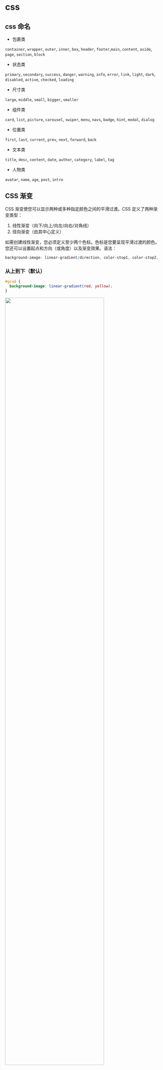 # css

## css 命名

- 包裹类

`container`, `wrapper`, `outer`, `inner`, `box`, `header`, `footer`,`main`, `content`, `aside`, `page`, `section`, `block`

- 状态类

`primary`, `secondary`, `success`, `danger`, `warning`, `info`, `error`, `link`, `light`, `dark`, `disabled`, `active`, `checked`, `loading`

- 尺寸类

`large`, `middle`, `small`, `bigger`, `smaller`

- 组件类

`card`, `list`, `picture`, `carousel`, `swiper`, `menu`, `navs`, `badge`, `hint`, `modal`, `dialog`

- 位置类

`first`, `last`, `current`, `prev`, `next`, `forward`, `back`

- 文本类

`title`, `desc`, `content`, `date`, `author`, `category`, `label`, `tag`

- 人物类

`avatar`, `name`, `age`, `post`, `intro`

## CSS 渐变

CSS 渐变使您可以显示两种或多种指定颜色之间的平滑过渡。CSS 定义了两种渐变类型：

1. 线性渐变（向下/向上/向左/向右/对角线）
2. 径向渐变（由其中心定义）

如需创建线性渐变，您必须定义至少两个色标。色标是您要呈现平滑过渡的颜色。您还可以设置起点和方向（或角度）以及渐变效果。语法：

```css
background-image: linear-gradient(direction, color-stop1, color-stop2, ...);
```

### 从上到下（默认）

```css
#grad {
  background-image: linear-gradient(red, yellow);
}
```

<img width="80%" src="./imgs/1.jpg"/>

### 从左到右

```css
#grad {
  background-image: linear-gradient(to right, red, yellow);
}
```

<img width="80%" src="./imgs/2.jpg"/>

### 对角线

```css
#grad {
  background-image: linear-gradient(to bottom right, #000, yellow);
}
```

<img width="50%" src="./imgs/3.jpg"/>

### 使用角度

如果希望对渐变角度做更多的控制，您可以定义一个角度，来取代预定义的方向（向下、向上、向右、向左、向右下等等）。值 `0deg` 等于向上（`to top`）。值 `90deg` 等于向右（`to right`）。值 `180deg` 等于向下（`to bottom`）。

### 透明度

```css
#grad {
  background-image: linear-gradient(
    to right,
    rgba(255, 0, 0, 0),
    rgba(255, 0, 0, 1)
  );
}
```

<img width="50%" src="./imgs/4.jpg"/>

### CSS 径向渐变

径向渐变由其中心定义。如需创建径向渐变，您还必须定义至少两个色标

```css
background-image: radial-gradient(
  shape size at position,
  start-color,
  ...,
  last-color
);
```

默认： shape 为椭圆形，size 为最远角，position 为中心。

例子 1：

```css
#grad {
  background-image: radial-gradient(red, yellow, green);
}
```

<img width="50%" src="./imgs/5.jpg"/>

例子 2：

```css
#grad {
  background-image: radial-gradient(red 5%, yellow 15%, green 60%);
}
```

<img width="50%" src="./imgs/6.jpg"/>

例子 3：

```css
/* shape 参数定义形状。它可接受 circle 或 ellipse 值。默认值为 ellipse（椭圆） */
#grad {
  background-image: radial-gradient(circle, red, yellow, green);
}
```

<img width="50%" src="./imgs/7.jpg"/>

例子 4：

```css
/* repeating-radial-gradient() 函数用于重复径向渐变： */
#grad {
  background-image: repeating-radial-gradient(red, yellow 10%, green 15%);
}
```

<img width="50%" src="./imgs/8.jpg"/>

## CSS 阴影效果

### 文字阴影 text-shadow

```css
/* 例子 1： */
h1 {
  text-shadow: 2px 2px;
}

/* 例子 2： */
h1 {
  text-shadow: 2px 2px red;
}

/* 例子 3： */
h1 {
  text-shadow: 2px 2px 5px red;
}

/* 例子 4： */
h1 {
  color: white;
  text-shadow: 2px 2px 4px #000000;
}

/* 例子 5 多个阴影： */
h1 {
  text-shadow: 0 0 3px #ff0000, 0 0 5px #0000ff;
}

/* 例子 6 ： */
h1 {
  color: white;
  text-shadow: 1px 1px 2px black, 0 0 25px blue, 0 0 5px darkblue;
}

/* 例子 7 */
h1 {
  color: yellow;
  text-shadow: -1px 0 black, 0 1px black, 1px 0 black, 0 -1px black;
}
```

<img width="50%" src="./imgs/9.jpg"/>

### 边框阴影 box-shadow

```css
/* 例子 1： */
div {
  box-shadow: 10px 10px;
}

/* 例子 2：为阴影添加颜色 */
div {
  box-shadow: 10px 10px grey;
}

/* 例子 3：向阴影添加模糊效果 */
div {
  box-shadow: 10px 10px 5px grey;
}

/* 例子 4：创建纸质卡片效果 */
div.card {
  width: 100px;
  height: 100px;
  box-shadow: 0 4px 8px 0 rgba(0, 0, 0, 0.2), 0 6px 20px 0 rgba(0, 0, 0, 0.19);
}
```

<img  src="./imgs/10.jpg"/>

## 媒体查询

<https://www.w3school.com.cn/cssref/pr_mediaquery.asp>

针对不同的媒体使用不同的样式表：

```html
<link
  rel="stylesheet"
  media="screen and (min-width: 900px)"
  href="widescreen.css"
/>
<link
  rel="stylesheet"
  media="screen and (max-width: 600px)"
  href="smallscreen.css"
/>
```

例子：如果视口的宽度为 800 像素或更宽，请使用媒体查询将背景色设置为淡紫色；如果视口的宽度介于 400 至 799 像素之间，则使用媒体查询将背景色设置为浅绿色。如果视口小于 400 像素，则背景色为浅蓝色：

```CSS
body {
  background-color: lightblue;
}

@media screen and (min-width: 400px) {
  body {
    background-color: lightgreen;
  }
}

@media screen and (min-width: 800px) {
  body {
    background-color: lavender;
  }
}
```

## 文本相关

1. 强制文本在一行内显示：white-space: nowrap;
2. 溢出内容为隐藏：overflow：hidden;
3. 溢出省略号：text-overflow：ellipsis;
4. 强制英文单词断行：word-break: break-all;

### word-wrap

`word-wrap: break-word:` 允许单词换行显示：
<img height="300px" src="./imgs/11.jpg"/>

### [word-break](https://www.w3school.com.cn/cssref/pr_word-break.asp)

语法：`word-break: normal|break-all|keep-all;`

- 强制英文单词断行: `word-break: break-all;`(<font color="red">设置 white-space：nowrap 会失效</font>)

<img src="./imgs/12.jpg"/>

### [white-space](https://www.w3school.com.cn/cssref/pr_text_white-space.asp)

white-space 属性设置如何处理元素内的空白:

- normal 默认。空白会被浏览器忽略。
- nowrap 文本不会换行，文本会在在同一行上继续，直到遇到 \<br\> 标签为止。

### text-overflow

text-overflow 属性规定当文本溢出包含元素时发生的事情。一般配合`overflow: hidden`， 设置文本溢出`...`显示

- clip 修剪文本。 (默认)
- ellipsis 显示省略符号来代表被修剪的文本。

<img height="450px" src="./imgs/13.jpg"/>

### 文本溢出...

```html
<!-- 非flex布局实现文本溢出...显示 -->
<style>
  .ellipsis {
    width: 60px;
    border: 1px solid;
    overflow: hidden;
    text-overflow: ellipsis;
  }
</style>
<div class="ellipsis">88888888888888888888888888</div>

<!-- flex布局实现文本溢出...显示 -->
<style>
  .p {
    display: flex;
    width: 60px;
  }
  .child {
    flex-grow: 1;
    overflow: hidden;
    text-overflow: ellipsis;
  }
</style>
<div class="p">
  <span class="child">888888888888888888</span>
</div>
```

## gap

让每个元素之间隔开 20px:

```css
.container {
  display: flex | grid；
  gap: 20px;
}
```

## :empty 选择器

Vue 的小伙伴是不是经常这么做:

```js
<div>
  <template v-if="datas.length">
    <div v-for="data in datas"></div>
  </template>
  <template v-else>
    <div>暂无数据</div>
  </template>
</div>
```

样式解决:

```css
.container {
  display: flex;
  justify-content: center;
  align-items: center;
}
.container:empty::after {
  content: "暂无数据";
}
```

## :focus-within 伪类

:focus-within 表示一个元素获得焦点，或该元素的后代元素获得焦点，就会匹配上, 可以根据子元素的状态来改变父元素的样式.

## 页面处于灰色模式

```css
body {
  filter: grayscale(1);
}
```

## 不允许选择文本

```css
.classname {
  user-select: none;
}
```

## 除了最后一个元素

```css
li:not(:last-child) {
  border-bottom: 1px solid #ebedf0;
}
```
